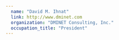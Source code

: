 ```yaml
---
  name: "David M. Ihnat"
  link: http://www.dminet.com
  organization: "DMINET Consulting, Inc."
  occupation_title: "President"
---
```

